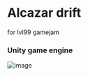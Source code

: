 # **Alcazar drift**
for lvl99 gamejam
### **Unity game engine**
![image](https://user-images.githubusercontent.com/64832263/234013961-3c2d2945-52f8-4fe4-b95d-a24bfb8e08d8.png)
